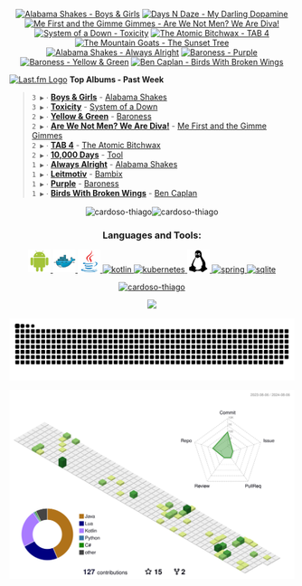 <!-- lastfm -->
<p align="center"><a href="https://www.last.fm/music/Alabama+Shakes/Boys+&+Girls"><img src="https://lastfm.freetls.fastly.net/i/u/64s/077d7aeab42ab31814f4227273e0124b.png" title="Alabama Shakes - Boys & Girls"></a> <a href="https://www.last.fm/music/Days+N+Daze/My+Darling+Dopamine"><img src="https://lastfm.freetls.fastly.net/i/u/64s/8f20295b67d12d18be8352c195452129.jpg" title="Days N Daze - My Darling Dopamine"></a> <a href="https://www.last.fm/music/Me+First+and+the+Gimme+Gimmes/Are+We+Not+Men%3F+We+Are+Diva!"><img src="https://lastfm.freetls.fastly.net/i/u/64s/84d1a5d81cb145ecc55aa7c8c1d70310.png" title="Me First and the Gimme Gimmes - Are We Not Men? We Are Diva!"></a> <a href="https://www.last.fm/music/System+of+a+Down/Toxicity"><img src="https://lastfm.freetls.fastly.net/i/u/64s/faa79372c53139010902e67938ccf78e.jpg" title="System of a Down - Toxicity"></a> <a href="https://www.last.fm/music/The+Atomic+Bitchwax/TAB+4"><img src="https://lastfm.freetls.fastly.net/i/u/64s/73a32279b47f45c5bc2407cbd5e8d2bf.jpg" title="The Atomic Bitchwax - TAB 4"></a> <a href="https://www.last.fm/music/The+Mountain+Goats/The+Sunset+Tree"><img src="https://lastfm.freetls.fastly.net/i/u/64s/153955c4d6e20fd1ed6b45738676be42.png" title="The Mountain Goats - The Sunset Tree"></a> <a href="https://www.last.fm/music/Alabama+Shakes/Always+Alright"><img src="https://lastfm.freetls.fastly.net/i/u/64s/39bb1c50a03a679db897f18e674fe34e.jpg" title="Alabama Shakes - Always Alright"></a> <a href="https://www.last.fm/music/Baroness/Purple"><img src="https://lastfm.freetls.fastly.net/i/u/64s/3f80aa945206081e9eee9d6272871f28.jpg" title="Baroness - Purple"></a> <a href="https://www.last.fm/music/Baroness/Yellow+&+Green"><img src="https://lastfm.freetls.fastly.net/i/u/64s/1cd564410f4046cba0a90974bf68f534.jpg" title="Baroness - Yellow & Green"></a> <a href="https://www.last.fm/music/Ben+Caplan/Birds+With+Broken+Wings"><img src="https://lastfm.freetls.fastly.net/i/u/64s/505eba50fb14f9d60ab730d675d879d6.jpg" title="Ben Caplan - Birds With Broken Wings"></a> </p>

<!--START_LASTFM_ALBUMS:{"period": "7day", "rows": 10}-->
<a href="https://last.fm" target="_blank"><img src="https://user-images.githubusercontent.com/17434202/215290617-e793598d-d7c9-428f-9975-156db1ba89cc.svg" alt="Last.fm Logo" width="18" height="13"/></a> **Top Albums - Past Week**

> `3 ▶️` ∙ **[Boys & Girls](https://www.last.fm/music/Alabama+Shakes/Boys+&+Girls)** - [Alabama Shakes](https://www.last.fm/music/Alabama+Shakes)<br/>
> `3 ▶️` ∙ **[Toxicity](https://www.last.fm/music/System+of+a+Down/Toxicity)** - [System of a Down](https://www.last.fm/music/System+of+a+Down)<br/>
> `2 ▶️` ∙ **[Yellow & Green](https://www.last.fm/music/Baroness/Yellow+&+Green)** - [Baroness](https://www.last.fm/music/Baroness)<br/>
> `2 ▶️` ∙ **[Are We Not Men? We Are Diva!](https://www.last.fm/music/Me+First+and+the+Gimme+Gimmes/Are+We+Not+Men%3F+We+Are+Diva!)** - [Me First and the Gimme Gimmes](https://www.last.fm/music/Me+First+and+the+Gimme+Gimmes)<br/>
> `2 ▶️` ∙ **[TAB 4](https://www.last.fm/music/The+Atomic+Bitchwax/TAB+4)** - [The Atomic Bitchwax](https://www.last.fm/music/The+Atomic+Bitchwax)<br/>
> `2 ▶️` ∙ **[10,000 Days](https://www.last.fm/music/Tool/10,000+Days)** - [Tool](https://www.last.fm/music/Tool)<br/>
> `1 ▶️` ∙ **[Always Alright](https://www.last.fm/music/Alabama+Shakes/Always+Alright)** - [Alabama Shakes](https://www.last.fm/music/Alabama+Shakes)<br/>
> `1 ▶️` ∙ **[Leitmotiv](https://www.last.fm/music/Bambix/Leitmotiv)** - [Bambix](https://www.last.fm/music/Bambix)<br/>
> `1 ▶️` ∙ **[Purple](https://www.last.fm/music/Baroness/Purple)** - [Baroness](https://www.last.fm/music/Baroness)<br/>
> `1 ▶️` ∙ **[Birds With Broken Wings](https://www.last.fm/music/Ben+Caplan/Birds+With+Broken+Wings)** - [Ben Caplan](https://www.last.fm/music/Ben+Caplan)<br/>
<!--END_LASTFM_ALBUMS-->

<p align="center"><img align="center" src="https://github-readme-stats-nine-kohl.vercel.app/api?username=cardoso-thiago&show_icons=true&locale=en&theme=gotham&hide=issues,contribs" alt="cardoso-thiago" /><img align="center" src="https://github-readme-stats-nine-kohl.vercel.app/api/top-langs?username=cardoso-thiago&show_icons=true&locale=en&layout=compact&theme=gotham" alt="cardoso-thiago" /></p>

<h3 align="center">Languages and Tools:</h3>
<p align="center"> <a href="https://developer.android.com" target="_blank"> <img src="https://github.com/devicons/devicon/blob/master/icons/android/android-original.svg" alt="android" width="40" height="40"/> </a> <a href="https://www.docker.com/" target="_blank"> <img src="https://github.com/devicons/devicon/blob/master/icons/docker/docker-original.svg" alt="docker" width="40" height="40"/> </a> <a href="https://www.java.com" target="_blank"> <img src="https://github.com/devicons/devicon/blob/master/icons/java/java-original.svg" alt="java" width="40" height="40"/> </a> <a href="https://kotlinlang.org" target="_blank"> <img src="https://www.vectorlogo.zone/logos/kotlinlang/kotlinlang-icon.svg" alt="kotlin" width="40" height="40"/> </a> <a href="https://kubernetes.io" target="_blank"> <img src="https://www.vectorlogo.zone/logos/kubernetes/kubernetes-icon.svg" alt="kubernetes" width="40" height="40"/> </a> <a href="https://www.linux.org/" target="_blank"> <img src="https://github.com/devicons/devicon/blob/master/icons/linux/linux-plain.svg" alt="linux" width="40" height="40"/> </a> <a href="https://spring.io/" target="_blank"> <img src="https://www.vectorlogo.zone/logos/springio/springio-icon.svg" alt="spring" width="40" height="40"/> </a> <a href="https://www.sqlite.org/" target="_blank"> <img src="https://www.vectorlogo.zone/logos/sqlite/sqlite-icon.svg" alt="sqlite" width="40" height="40"/> </a> </p>

<p align="center"> <a href="https://github.com/ryo-ma/github-profile-trophy"><img src="https://github-profile-trophy.vercel.app/?username=cardoso-thiago&column=7" alt="cardoso-thiago" /></a> </p>

<!--START_SECTION:comicstrip-->
<p align="center">
 <a href="https://xkcd.com/">
 <img src="https://imgs.xkcd.com/comics/university_age.png" />
</a>
</p>
<!--END_SECTION:comicstrip-->

![](https://github.com/cardoso-thiago/cardoso-thiago/raw/output/github-snake.svg)

![](profile-3d-contrib/profile-green-animate.svg)
